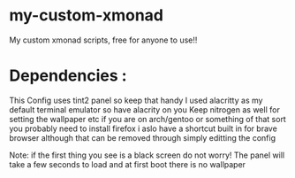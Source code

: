 # my-custom-xmonad
My custom xmonad scripts, free for anyone to use!!

# Dependencies :

  This Config uses tint2 panel so keep that handy
  I used alacritty as my default terminal emulator so have alacrity on you
  Keep nitrogen as well for setting the wallpaper etc
  if you are on arch/gentoo or something of that sort you probably need to install firefox
  i aslo have a shortcut built in for brave browser although that can be removed through simply editting the config
  
  
Note: if the first thing you see is a black screen do not worry! The panel will take a few seconds to load and at first boot there is no wallpaper
